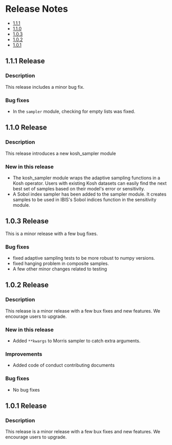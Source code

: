 # Release Notes

* [1.1.1](#111-release)
* [1.1.0](#110-release)
* [1.0.3](#103-release)
* [1.0.2](#102-release)
* [1.0.1](#101-release)

## 1.1.1 Release

### Description

This release includes a minor bug fix.

### Bug fixes

* In the `sampler` module, checking for empty lists was fixed.

## 1.1.0 Release

### Description

This release introduces a new kosh_sampler module

### New in this release

* The kosh_sampler module wraps the adaptive sampling functions in a Kosh operator. Users with existing Kosh datasets can easily find the next best set of samples based on their model's error or sensitivity. 
* A Sobol index sampler has been added to the sampler module. It creates samples to be used in
IBIS's Sobol indices function in the sensitivity module.

## 1.0.3 Release

This is a minor release with a few bug fixes.

### Bug fixes
* fixed adaptive sampling tests to be more robust to numpy versions.
* fixed hanging problem in composite samples.
* A few other minor changes related to testing

## 1.0.2 Release

### Description

This release is a minor release with a few bux fixes and new features. We encourage users to upgrade.

### New in this release

* Added `**kwargs` to Morris sampler to catch extra arguments.

### Improvements
* Added code of conduct contributing documents


### Bug fixes
* No bug fixes


## 1.0.1 Release

### Description

This release is a minor release with a few bux fixes and new features. We encourage users to upgrade.
